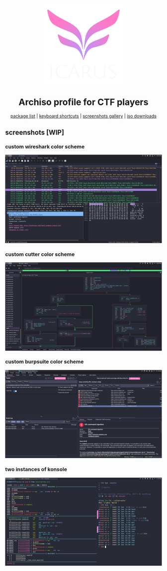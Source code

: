 <div align="center" style="margin-bottom:32px">
<a href="./icarus.html"><img width="256" src="icarus-logo.png"></a>
<h1>Archiso profile for CTF players</h1>
<!-- <h1>linux distro for CTF players</h1> -->
<a href="./packages.html">package list</a>
|
<a href="./shortcuts.html">keyboard shortcuts</a>
|
<a href="./screenshots.html">screenshots gallery</a>
|
<a href="./downloads.html">iso downloads</a>
</div>

## screenshots [WIP]

### custom wireshark color scheme
![wireshark](screenshots/wireshark.png)

### custom cutter color scheme
![cutter](screenshots/cutter.png)

### custom burpsuite color scheme
![burpsuite](screenshots/burpsuite.png)

### two instances of konsole
![konsole](screenshots/konsole.png)
